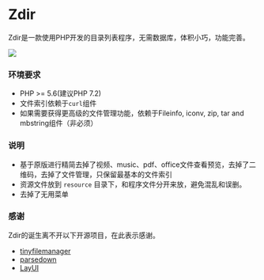 # Zdir
Zdir是一款使用PHP开发的目录列表程序，无需数据库，体积小巧，功能完善。

![](https://imgurl.org/upload/1806/349f3b54028d58d6.png)



### 环境要求

* PHP >= 5.6(建议PHP 7.2)
* 文件索引依赖于`curl`组件
* 如果需要获得更高级的文件管理功能，依赖于Fileinfo, iconv, zip, tar and mbstring组件（非必须）

### 说明

* 基于原版进行精简去掉了视频、music、pdf、office文件查看预览，去掉了二维码，去掉了文件管理，只保留最基本的文件索引
* 资源文件放到 `resource` 目录下，和程序文件分开来放，避免混乱和误删。
* 去掉了无用菜单



### 感谢

Zdir的诞生离不开以下开源项目，在此表示感谢。

* [tinyfilemanager](https://github.com/prasathmani/tinyfilemanager)
* [parsedown](https://github.com/erusev/parsedown)
* [LayUI](https://github.com/sentsin/layui)